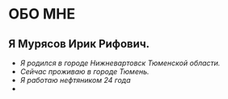 # **ОБО МНЕ**
## **Я Мурясов Ирик Рифович.**
* *Я родился в городе Нижневартовск Тюменской области.*
* *Сейчас проживаю в городе Тюмень.*
* *Я работаю нефтяником 24 года*
* 
